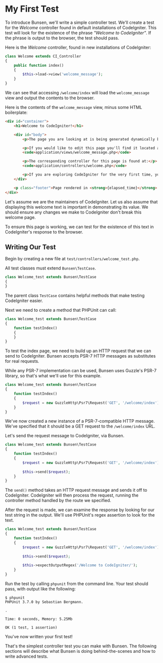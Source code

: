 # My First Test

To introduce Bunsen, we'll write a simple controller test. We'll create a test for the _Welcome_ controller found in default installations of CodeIgniter. This test will look for the existence of the phrase _"Welcome to CodeIgniter"_. If the phrase is output to the browser, the test should pass.

Here is the _Welcome_ controller, found in new installations of CodeIgniter:

```php
class Welcome extends CI_Controller
{
	public function index()
    {
		$this->load->view('welcome_message');
	}
}
```

We can see that accessing `/welcome/index` will load the `welcome_message` view and output the contents to the browser.

Here is the contents of the `welcome_message` view, minus some HTML boilerplate:

```html
<div id="container">
	<h1>Welcome to CodeIgniter!</h1>

	<div id="body">
		<p>The page you are looking at is being generated dynamically by CodeIgniter.</p>

		<p>If you would like to edit this page you'll find it located at:</p>
		<code>application/views/welcome_message.php</code>

		<p>The corresponding controller for this page is found at:</p>
		<code>application/controllers/welcome.php</code>

		<p>If you are exploring CodeIgniter for the very first time, you should start by reading the <a href="user_guide/">User Guide</a>.</p>
	</div>

	<p class="footer">Page rendered in <strong>{elapsed_time}</strong> seconds</p>
</div>
```

Let's assume we are the maintainers of CodeIgniter. Let us also assume that displaying this welcome text is important in demonstrating its value. We should ensure any changes we make to CodeIgniter don't break this welcome page.

To ensure this page is working, we can test for the existence of this text in CodeIgniter's response to the browser.

## Writing Our Test

Begin by creating a new file at `test/controllers/welcome_test.php`.

All test classes must extend `Bunsen\TestCase`.

```php
class Welcome_test extends Bunsen\TestCase
{
}
```

The parent class `TestCase` contains helpful methods that make testing CodeIgniter easier.

Next we need to create a method that PHPUnit can call:

```php
class Welcome_test extends Bunsen\TestCase
{
    function testIndex()
    {
    }
}
```

To test the index page, we need to build up an HTTP request that we can send to CodeIgniter. Bunsen accepts PSR-7 HTTP messages as substitutes for real requests.

While any PSR-7 implementation can be used, Bunsen uses Guzzle's PSR-7 library, so that's what we'll use for this example.


```php
class Welcome_test extends Bunsen\TestCase
{
    function testIndex()
    {
        $request = new GuzzleHttp\Psr7\Request('GET', '/welcome/index');
    }
}
```

We've now created a new instance of a PSR-7-compatible HTTP message. We've specified that it should be a GET request to the `/welcome/index` URL.

Let's send the request message to CodeIgniter, via Bunsen.

```php
class Welcome_test extends Bunsen\TestCase
{
    function testIndex()
    {
        $request = new GuzzleHttp\Psr7\Request('GET', '/welcome/index');
        
        $this->send($request);
    }
}
```

The `send()` method takes an HTTP request message and sends it off to CodeIgniter. CodeIgniter will then process the request, running the controller method handled by the route we specified.

After the request is made, we can examine the response by looking for our test string in the output. We'll use PHPUnit's regex assertion to look for the text.


```php
class Welcome_test extends Bunsen\TestCase
{
    function testIndex()
    {
        $request = new GuzzleHttp\Psr7\Request('GET', '/welcome/index');
        
        $this->send($request);
        
        $this->expectOutputRegex('/Welcome to CodeIgniter/');
    }
}
```

Run the test by calling `phpunit` from the command line. Your test should pass, with output like the following:

```shell
$ phpunit
PHPUnit 3.7.0 by Sebastian Bergmann.

.

Time: 0 seconds, Memory: 5.25Mb

OK (1 test, 1 assertion)
```

You've now written your first test!

That's the simplest controller test you can make with Bunsen. The following sections will describe what Bunsen is doing behind-the-scenes and how to write advanced tests.